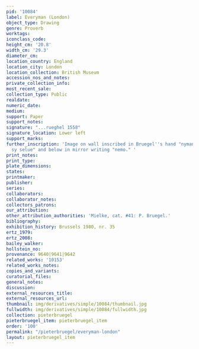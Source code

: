```yaml
---
pid: '10084'
label: Everyman (London)
object_type: Drawing
genre: Proverb
worktags:
iconclass_code:
height_cm: '20.8'
width_cm: '29.3'
diameter_cm:
location_country: England
location_city: London
location_collection: British Museum
accession_nos_and_notes:
private_collection_info:
most_recent_sale:
collection_type: Public
realdate:
numeric_date:
medium:
support: Paper
support_notes:
signature: "...rueghel 1558"
signature_location: Lower left
support_marks:
further_inscription: 'Image on wall inscribed in Bruegel''s hand "nymant en ckent
  sy selue" and below in mirror writing "nemo." '
print_notes:
print_type:
plate_dimensions:
states:
printmaker:
publisher:
series:
collaborators:
collaborator_notes:
collectors_patrons:
our_attribution:
other_attribution_authorities: 'Mielke, cat. #41: P. Bruegel.'
bibliography:
exhibition_history: Brussels 1980, nr. 35
ertz_1979:
ertz_2008:
bailey_walker:
hollstein_no:
provenance: 9640|9641|9642
related_works: '10153'
related_works_notes:
copies_and_variants:
curatorial_files:
general_notes:
discussion:
external_resources_title:
external_resources_url:
thumbnail: img/derivatives/simple/10084/thumbnail.jpg
fullwidth: img/derivatives/simple/10084/fullwidth.jpg
collection: pieterbruegel
pieterbruegel_item: pieterbruegel_item
order: '100'
permalink: "/pieterbruegel/everyman-london"
layout: pieterbruegel_item
---
```


